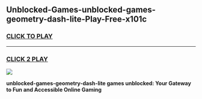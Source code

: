
## Unblocked-Games-unblocked-games-geometry-dash-lite-Play-Free-x101c
<h3>
<a href="https://premium76.site?title=unblocked-games-geometry-dash-lite&ref=21A">CLICK TO PLAY</a></h3>
<hr>

<h3>
<a href="https://premium76.site?title=unblocked-games-geometry-dash-lite&ref=21A">CLICK 2 PLAY</a>
  
</h3>

<a href="https://premium76.site?title=unblocked-games-geometry-dash-lite&ref=21A"><img src="https://clearcache.store/games.png"></a>


**unblocked-games-geometry-dash-lite games unblocked: Your Gateway to Fun and Accessible Online Gaming**
